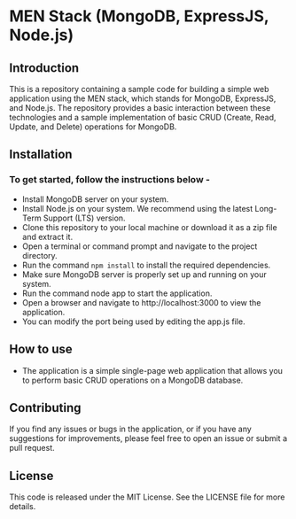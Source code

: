 # MEN Stack (MongoDB, ExpressJS, Node.js)

## Introduction
This is a repository containing a sample code for building a simple web application using the MEN stack, which stands for MongoDB, ExpressJS, and Node.js. The repository provides a basic interaction between these technologies and a sample implementation of basic CRUD (Create, Read, Update, and Delete) operations for MongoDB.

## Installation
### To get started, follow the instructions below -

- Install MongoDB server on your system.
- Install Node.js on your system. We recommend using the latest Long-Term Support (LTS) version.
- Clone this repository to your local machine or download it as a zip file and extract it.
- Open a terminal or command prompt and navigate to the project directory.
- Run the command `npm install` to install the required dependencies.
- Make sure MongoDB server is properly set up and running on your system.
- Run the command node app to start the application.
- Open a browser and navigate to http://localhost:3000 to view the application.
- You can modify the port being used by editing the app.js file.

## How to use
- The application is a simple single-page web application that allows you to perform basic CRUD operations on a MongoDB database.

## Contributing
If you find any issues or bugs in the application, or if you have any suggestions for improvements, please feel free to open an issue or submit a pull request.

## License
This code is released under the MIT License. See the LICENSE file for more details.

